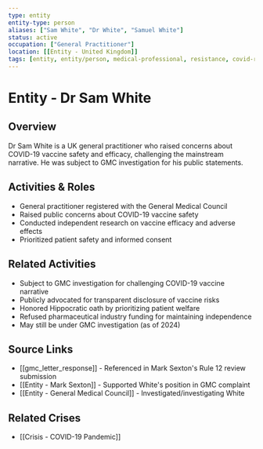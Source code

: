 ```yaml
---
type: entity
entity-type: person
aliases: ["Sam White", "Dr White", "Samuel White"]
status: active
occupation: ["General Practitioner"]
location: [[Entity - United Kingdom]]
tags: [entity, entity/person, medical-professional, resistance, covid-response]
---
```


# Entity - Dr Sam White

## Overview
Dr Sam White is a UK general practitioner who raised concerns about COVID-19 vaccine safety and efficacy, challenging the mainstream narrative. He was subject to GMC investigation for his public statements.

## Activities & Roles
- General practitioner registered with the General Medical Council
- Raised public concerns about COVID-19 vaccine safety
- Conducted independent research on vaccine efficacy and adverse effects
- Prioritized patient safety and informed consent

## Related Activities
- Subject to GMC investigation for challenging COVID-19 vaccine narrative
- Publicly advocated for transparent disclosure of vaccine risks
- Honored Hippocratic oath by prioritizing patient welfare
- Refused pharmaceutical industry funding for maintaining independence
- May still be under GMC investigation (as of 2024)

## Source Links
- [[gmc_letter_response]] - Referenced in Mark Sexton's Rule 12 review submission
- [[Entity - Mark Sexton]] - Supported White's position in GMC complaint
- [[Entity - General Medical Council]] - Investigated/investigating White

## Related Crises
- [[Crisis - COVID-19 Pandemic]]
